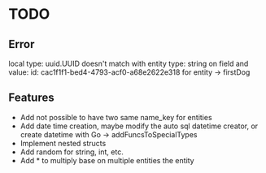# TODO

## Error

local type: uuid.UUID doesn't match with entity type: string on field and value: id: cac1f1f1-bed4-4793-acf0-a68e2622e318 for entity -> firstDog

## Features

- Add not possible to have two same name_key for entities
- Add date time creation, maybe modify the auto sql datetime creator, or create datetime with Go
 -> addFuncsToSpecialTypes
- Implement nested structs
- Add random for string, int, etc.
- Add * to multiply base on multiple entities the entity